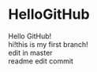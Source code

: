 # HelloGitHub
Hello GitHub!</br>
hi!this is my first branch!</br>
edit in master</br>
readme edit commit</br>
